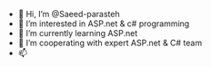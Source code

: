 - 👋 Hi, I’m @Saeed-parasteh
- 👀 I’m interested in ASP.net & c# programming
- 🌱 I’m currently learning ASP.net
- 💞️ I’m cooperating with expert ASP.net & C# team  
- 📫 

<!---
Saeed-parasteh/Saeed-parasteh is a ✨ special ✨ repository because its `README.md` (this file) appears on your GitHub profile.
You can click the Preview link to take a look at your changes.
--->
